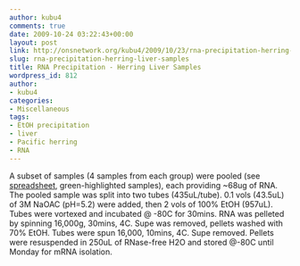 ```yaml
---
author: kubu4
comments: true
date: 2009-10-24 03:22:43+00:00
layout: post
link: http://onsnetwork.org/kubu4/2009/10/23/rna-precipitation-herring-liver-samples/
slug: rna-precipitation-herring-liver-samples
title: RNA Precipitation - Herring Liver Samples
wordpress_id: 812
author:
- kubu4
categories:
- Miscellaneous
tags:
- EtOH precipitation
- liver
- Pacific herring
- RNA
---
```


A subset of samples (4 samples from each group) were pooled (see [spreadsheet](https://spreadsheets.google.com/ccc?key=0AmS_90rPaQMzdE9lOE1YaWdwVm9RN0lPTG11S2E2V2c&hl=en), green-highlighted samples), each providing ~68ug of RNA. The pooled sample was split into two tubes (435uL/tube). 0.1 vols (43.5uL) of 3M NaOAC (pH=5.2) were added, then 2 vols of 100% EtOH (957uL). Tubes were vortexed and incubated @ -80C for 30mins. RNA was pelleted by spinning 16,000g, 30mins, 4C. Supe was removed, pellets washed with 70% EtOH. Tubes were spun 16,000, 10mins, 4C. Supe removed. Pellets were resuspended in 250uL of RNase-free H2O and stored @-80C until Monday for mRNA isolation.
